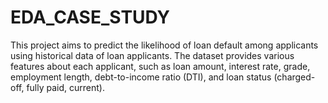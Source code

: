 # EDA_CASE_STUDY
This project aims to predict the likelihood of loan default among applicants using historical data of loan applicants. The dataset provides various features about each applicant, such as loan amount, interest rate, grade, employment length, debt-to-income ratio (DTI), and loan status (charged-off, fully paid, current).
